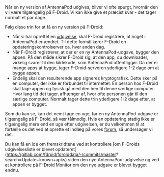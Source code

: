 Når en ny version af AntennaPod udgives, bliver vi ofte spurgt, hvornår den vil
være tilgængelig på F-Droid. Vi kan ikke give et præcist svar - det tager
normalt et par dage.

Følg disse trin for at få en ny version på F-Droid:

- Når vi har oprettet en
[udgivelse](https://github.com/AntennaPod/AntennaPod/releases), skal F-Droid
registrere, at noget i AntennaPod er ændret. Til dette formål kører F-Droid en
opdateringskontrolserver ca. hver anden dag.
- Når F-Droid registrerer, at der er en ny AntennaPod-udgave, bygger den appen.
På den måde sikrer F-Droid sig, at den app, du downloader, virkelig svarer til
den kildekode, som AntennaPod offentliggør. Da der er mange apps at bygge, tager
F-Droid-serveren yderligere 1-2 dage om at bygge appen.
- Endelig skal den resulterende app signeres kryptografisk. Dette sker på en
computer, der ikke er forbundet til internettet. En person hos F-Droid skal
tage appen og fysisk gå med den hen til denne særlige computer. Hvor lang tid
det tager, afhænger af, hvor ofte personen går til den særlige computer. Normalt
tager dette trin yderligere 1-2 dage efter, at appen er bygget.

Som du kan se, kan det nemt tage en uge, før en ny AntennaPod-udgave er
tilgængelig på F-Droid, så vær tålmodig. Hvis en opdatering stadig ikke er
tilgængelig mere end en uge efter udgivelsen, er du velkommen til at fortælle os
det ved at oprette et indlæg på vores [forum](https://forum.antennapod.org/), så
undersøger vi det.

Du kan få en idé om fremskridtene ved at kontrollere [om F-Droids udgivelsesliste
er blevet opdateret](https://gitlab.com/fdroid/fdroiddata/-/commits/master?
search=Update+known+apks) siden den nye AntennaPod-udgivelse og ved at
kontrollere på [F-Droid Monitor](https://monitor.f-droid.org/builds/build) om
den nye udgave er blevet bygget endnu.
